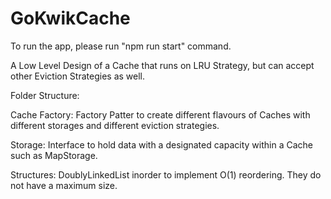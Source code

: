 # GoKwikCache

To run the app, please run "npm run start" command.

A Low Level Design of a Cache that runs on LRU Strategy, but can accept other Eviction Strategies as well.

Folder Structure:

Cache Factory: Factory Patter to create different flavours of Caches with different storages and different eviction strategies.

Storage: Interface to hold data with a designated capacity within a Cache such as MapStorage.

Structures: DoublyLinkedList inorder to implement O(1) reordering. They do not have a maximum size.
